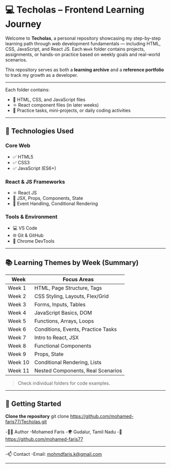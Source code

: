 # 💻 Techolas – Frontend Learning Journey

Welcome to **Techolas**, a personal repository showcasing my step-by-step learning path through web development fundamentals — including HTML, CSS, JavaScript, and React JS. Each `Week` folder contains projects, assignments, or hands-on practice based on weekly goals and real-world scenarios.

This repository serves as both a **learning archive** and a **reference portfolio** to track my growth as a developer.

---


Each folder contains:

- 📄 HTML, CSS, and JavaScript files
- ⚛️ React component files (in later weeks)
- 📝 Practice tasks, mini-projects, or daily coding activities

---

## 🔧 Technologies Used

### Core Web
- ✅ HTML5
- ✅ CSS3
- ✅ JavaScript (ES6+)

### React & JS Frameworks
- ⚛️ React JS
- 🧠 JSX, Props, Components, State
- 🎯 Event Handling, Conditional Rendering

### Tools & Environment
- 💻 VS Code
- 🌐 Git & GitHub
- 🧪 Chrome DevTools

---

## 📚 Learning Themes by Week (Summary)

| Week    | Focus Areas                        |
|---------|------------------------------------|
| Week 1  | HTML, Page Structure, Tags         |
| Week 2  | CSS Styling, Layouts, Flex/Grid    |
| Week 3  | Forms, Inputs, Tables              |
| Week 4  | JavaScript Basics, DOM             |
| Week 5  | Functions, Arrays, Loops           |
| Week 6  | Conditions, Events, Practice Tasks |
| Week 7  | Intro to React, JSX                |
| Week 8  | Functional Components              |
| Week 9  | Props, State                       |
| Week 10 | Conditional Rendering, Lists       |
| Week 11 | Nested Components, Real Scenarios  |

> Check individual folders for code examples.

---

## 🚀 Getting Started

 **Clone the repository**
  git clone https://github.com/mohamed-faris77/Techolas.git

-👨‍💻 Author
-Mohamed Faris
-🌍 Gudalur, Tamil Nadu
-🔗 https://github.com/mohamed-faris77

---
-📫 Contact
-Email: mohmdfaris.k@gmail.com

---


